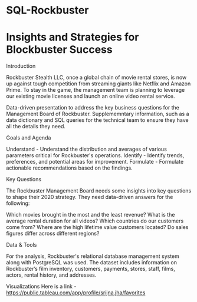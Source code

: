 # SQL-Rockbuster

# Insights and Strategies for Blockbuster Success

Introduction

Rockbuster Stealth LLC, once a global chain of movie rental stores, is now up against tough competition from streaming giants like Netflix and Amazon Prime. To stay in the game, the management team is planning to leverage our existing movie licenses and launch an online video rental service.

Data-driven presentation to address the key business questions for the Management Board of Rockbuster. Supplememntary information, such as a data dictionary and SQL queries for the technical team to ensure they have all the details they need.

Goals and Agenda

Understand - Understand the distribution and averages of various parameters critical for Rockbuster's operations.
Identify - Identify trends, preferences, and potential areas for improvement.
Formulate - Formulate actionable recommendations based on the findings.

Key Questions

The Rockbuster Management Board needs some insights into key questions to shape their 2020 strategy. They need data-driven answers for the following:

Which movies brought in the most and the least revenue?
What is the average rental duration for all videos?
Which countries do our customers come from?
Where are the high lifetime value customers located?
Do sales figures differ across different regions?

Data & Tools

For the analysis, Rockbuster's relational database management system along with PostgreSQL was used. The dataset includes information on Rockbuster’s film inventory, customers, payments, stores, staff, films, actors, rental history, and addresses.

Visualizations
Here is a link - https://public.tableau.com/app/profile/srijna.jha/favorites

